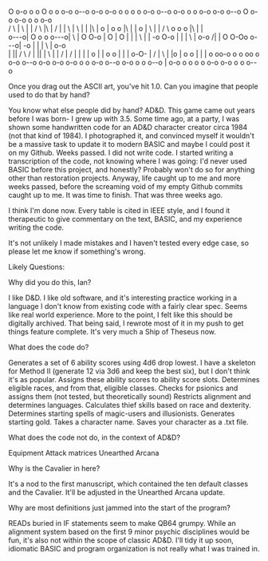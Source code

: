   O  o-o   o   o   O  o   o   o-o o--o o-o       o-o   o   o o   o  o-o  o--o  o-o  o   o  o-o              o-o   o--o    O   o-o   o-o  o   o  o-o  
 / \ |  \  |   |  / \ |\  |  /    |    |  \      |  \  |   | |\  | o     |    o   o |\  | |           o     |  \  |   |  / \ o     o   o |\  | |     
o---o|   O o   o o---o| \ | O     O-o  |   O     |   O |   | | \ | |  -o O-o  |   | | \ |  o-o       /|     |   O O-Oo  o---o|  -o |   | | \ |  o-o  
|   ||  /   \ /  |   ||  \|  \    |    |  /      |  /  |   | |  \| o   | |    o   o |  \|     |     o-O-    |  /  |  \  |   |o   | o   o |  \|     | 
o   oo-o     o   o   oo   o   o-o o--o o-o       o-o    o-o  o   o  o-o  o--o  o-o  o   o o--o        |     o-o   o   o o   o o-o   o-o  o   o o--o                               

Once you drag out the ASCII art, you've hit 1.0. Can you imagine that people used to do that by hand? 

You know what else people did by hand? AD&D. This game came out years before I was born- I grew up with 3.5. Some time ago, at a party, I was shown some handwritten code for an AD&D character creator circa 1984 (not that kind of 1984). I photographed it, and convinced myself it wouldn't be a massive task to update it to modern BASIC and maybe I could post it on my Github. Weeks passed. I did not write code. I started writing a transcription of the code, not knowing where I was going: I'd never used BASIC before this project, and honestly? Probably won't do so for anything other than restoration projects. Anyway, life caught up to me and more weeks passed, before the screaming void of my empty Github commits caught up to me. It was time to finish. That was three weeks ago.

I think I'm done now. Every table is cited in IEEE style, and I found it therapeutic to give commentary on the text, BASIC, and my experience writing the code. 

It's not unlikely I made mistakes and I haven't tested every edge case, so please let me know if something's wrong.

Likely Questions:

Why did you do this, Ian?

I like D&D. I like old software, and it's interesting practice working in a language I don't know from existing code with a fairly clear spec. Seems like real world experience. More to the point, I felt like this should be digitally archived. That being said, I rewrote most of it in my push to get things feature complete. It's very much a Ship of Theseus now.  

What does the code do?

Generates a set of 6 ability scores using 4d6 drop lowest. I have a skeleton for Method II (generate 12 via 3d6 and keep the best six), but I don't think it's as popular.
Assigns these ability scores to ability score slots. 
Determines eligible races, and from that, eligible classes.
Checks for psionics and assigns them (not tested, but theoretically sound)
Restricts alignment and determines languages.
Calculates thief skills based on race and dexterity.
Determines starting spells of magic-users and illusionists.
Generates starting gold.
Takes a character name.
Saves your character as a .txt file.

What does the code not do, in the context of AD&D?

Equipment
Attack matrices
Unearthed Arcana

Why is the Cavalier in here? 

It's a nod to the first manuscript, which contained the ten default classes and the Cavalier. It'll be adjusted in the Unearthed Arcana update.

Why are most definitions just jammed into the start of the program?

READs buried in IF statements seem to make QB64 grumpy. While an alignment system based on the first 9 minor psychic disciplines would be fun, it's also not within the scope of classic AD&D. I'll tidy it up soon, idiomatic BASIC and program organization is not really what I was trained in.  